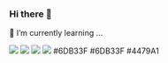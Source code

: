 ### Hi there 👋

🌱 I’m currently learning ... 
<br/>

<img src="https://img.shields.io/badge/Java-007396?style=plastic&logo=Java&logoColor=white" /> <img src="https://img.shields.io/badge/Spring-6DB33F?style=plastic&logo=Spring&logoColor=white" />
<img src="https://img.shields.io/badge/" />
<img src="https://img.shields.io/badge/" />
#6DB33F #6DB33F #4479A1



<!--
**jungnoeun/jungnoeun** is a ✨ _special_ ✨ repository because its `README.md` (this file) appears on your GitHub profile.

Here are some ideas to get you started:

- 🔭 I’m currently working on ...
- 🌱 I’m currently learning ...
- 👯 I’m looking to collaborate on ...
- 🤔 I’m looking for help with ...
- 💬 Ask me about ...
- 📫 How to reach me: ...
- 😄 Pronouns: ...
- ⚡ Fun fact: ...
-->
